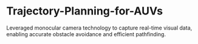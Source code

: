 # Trajectory-Planning-for-AUVs
Leveraged monocular camera technology to capture real-time visual data, enabling accurate obstacle avoidance and efficient pathfinding.
